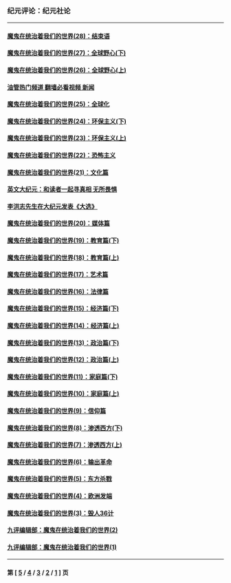 ### 纪元评论：纪元社论
---
#### [魔鬼在统治着我们的世界(28)：结束语](../../pages/nsc422/n10936246.md?08290330) 
#### [魔鬼在统治着我们的世界(27)：全球野心(下)](../../pages/nsc422/n10928319.md?08290330) 
#### [魔鬼在统治着我们的世界(26)：全球野心(上)](../../pages/nsc422/n10900318.md?08290330) 
#### [油管热门频道 翻墙必看视频 新闻](ok?08290330)
#### [魔鬼在统治着我们的世界(25)：全球化](../../pages/nsc422/n10788205.md?08290330) 
#### [魔鬼在统治着我们的世界(24)：环保主义(下)](../../pages/nsc422/n10695307.md?08290330) 
#### [魔鬼在统治着我们的世界(23)：环保主义(上)](../../pages/nsc422/n10688613.md?08290330) 
#### [魔鬼在统治着我们的世界(22)：恐怖主义](../../pages/nsc422/n10614727.md?08290330) 
#### [魔鬼在统治着我们的世界(21)：文化篇](../../pages/nsc422/n10597706.md?08290330) 
#### [英文大纪元：和读者一起寻真相 无所畏惧](../../pages/nsc422/n12542027.md?08290330) 
#### [李洪志先生在大纪元发表《大选》](../../pages/nsc422/n12534746.md?08290330) 
#### [魔鬼在统治着我们的世界(20)：媒体篇](../../pages/nsc422/n10586579.md?08290330) 
#### [魔鬼在统治着我们的世界(19)：教育篇(下)](../../pages/nsc422/n10564808.md?08290330) 
#### [魔鬼在统治着我们的世界(18)：教育篇(上)](../../pages/nsc422/n10526970.md?08290330) 
#### [魔鬼在统治着我们的世界(17)：艺术篇](../../pages/nsc422/n10499093.md?08290330) 
#### [魔鬼在统治着我们的世界(16)：法律篇](../../pages/nsc422/n10485969.md?08290330) 
#### [魔鬼在统治着我们的世界(15)：经济篇(下)](../../pages/nsc422/n10469975.md?08290330) 
#### [魔鬼在统治着我们的世界(14)：经济篇(上)](../../pages/nsc422/n10457370.md?08290330) 
#### [魔鬼在统治着我们的世界(13)：政治篇(下)](../../pages/nsc422/n10448270.md?08290330) 
#### [魔鬼在统治着我们的世界(12)：政治篇(上)](../../pages/nsc422/n10444576.md?08290330) 
#### [魔鬼在统治着我们的世界(11)：家庭篇(下)](../../pages/nsc422/n10440961.md?08290330) 
#### [魔鬼在统治着我们的世界(10)：家庭篇(上)](../../pages/nsc422/n10435448.md?08290330) 
#### [魔鬼在统治着我们的世界(9)：信仰篇](../../pages/nsc422/n10432159.md?08290330) 
#### [魔鬼在统治着我们的世界(8)：渗透西方(下)](../../pages/nsc422/n10429603.md?08290330) 
#### [魔鬼在统治着我们的世界(7)：渗透西方(上)](../../pages/nsc422/n10426013.md?08290330) 
#### [魔鬼在统治着我们的世界(6)：输出革命](../../pages/nsc422/n10421536.md?08290330) 
#### [魔鬼在统治着我们的世界(5)：东方杀戮](../../pages/nsc422/n10417707.md?08290330) 
#### [魔鬼在统治着我们的世界(4)：欧洲发端](../../pages/nsc422/n10414890.md?08290330) 
#### [魔鬼在统治着我们的世界(3)：毁人36计](../../pages/nsc422/n10411583.md?08290330) 
#### [九评编辑部：魔鬼在统治着我们的世界(2)](../../pages/nsc422/n10410036.md?08290330) 
#### [九评编辑部：魔鬼在统治着我们的世界(1)](../../pages/nsc422/n10406825.md?08290330) 

---
#### 第 [ [5](./5.md?08290330) / [4](./4.md?08290330) / [3](./3.md?08290330) / [2](./2.md?08290330) / [1](./1.md?08290330) ] 页
